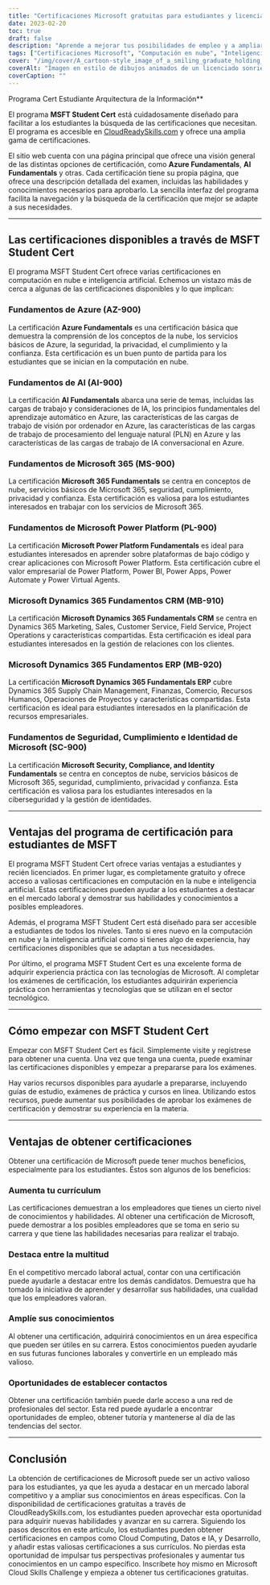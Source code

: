 ```yaml
---
title: "Certificaciones Microsoft gratuitas para estudiantes y licenciados"
date: 2023-02-20
toc: true
draft: false
description: "Aprende a mejorar tus posibilidades de empleo y a ampliar tus conocimientos sobre computación en la nube e inteligencia artificial con las certificaciones gratuitas de Microsoft disponibles a través del programa MSFT Student Cert en CloudReadySkills.com."
tags: ["Certificaciones Microsoft", "Computación en nube", "Inteligencia artificial", "MSFT Student Cert", "Fundamentos de Azure", "AI Fundamentals", "Microsoft 365 Fundamentals", "Fundamentos de la plataforma eléctrica", "Fundamentos de Dynamics 365 CRM", "Dynamics 365 Fundamentos ERP", "Cumplimiento de las normas de seguridad e identidad", "CloudReadySkills", "Educación en línea", "Desarrollo profesional", "Certificación informática", "Educación gratuita", "Aprendizaje en línea", "Competencias técnicas", "Promoción profesional"]
cover: "/img/cover/A_cartoon-style_image_of_a_smiling_graduate_holding_a_laptop.png"
coverAlt: "Imagen en estilo de dibujos animados de un licenciado sonriente con un portátil y un certificado en la mano frente a un servidor informático con nubes de fondo, que representa la conexión entre la computación en nube y la promoción profesional."
coverCaption: ""
---
```

 Programa Cert Estudiante Arquitectura de la Información**

El programa **MSFT Student Cert** está cuidadosamente diseñado para facilitar a los estudiantes la búsqueda de las certificaciones que necesitan. El programa es accesible en [CloudReadySkills.com](https://msftstudentcert.cloudreadyskills.com/) y ofrece una amplia gama de certificaciones.

El sitio web cuenta con una página principal que ofrece una visión general de las distintas opciones de certificación, como **Azure Fundamentals**, **AI Fundamentals** y otras. Cada certificación tiene su propia página, que ofrece una descripción detallada del examen, incluidas las habilidades y conocimientos necesarios para aprobarlo. La sencilla interfaz del programa facilita la navegación y la búsqueda de la certificación que mejor se adapte a sus necesidades.

______

## Las certificaciones disponibles a través de MSFT Student Cert

El programa MSFT Student Cert ofrece varias certificaciones en computación en nube e inteligencia artificial. Echemos un vistazo más de cerca a algunas de las certificaciones disponibles y lo que implican:

### Fundamentos de Azure (AZ-900)

La certificación **Azure Fundamentals** es una certificación básica que demuestra la comprensión de los conceptos de la nube, los servicios básicos de Azure, la seguridad, la privacidad, el cumplimiento y la confianza. Esta certificación es un buen punto de partida para los estudiantes que se inician en la computación en nube.

### Fundamentos de AI (AI-900)

La certificación **AI Fundamentals** abarca una serie de temas, incluidas las cargas de trabajo y consideraciones de IA, los principios fundamentales del aprendizaje automático en Azure, las características de las cargas de trabajo de visión por ordenador en Azure, las características de las cargas de trabajo de procesamiento del lenguaje natural (PLN) en Azure y las características de las cargas de trabajo de IA conversacional en Azure.

### Fundamentos de Microsoft 365 (MS-900)

La certificación **Microsoft 365 Fundamentals** se centra en conceptos de nube, servicios básicos de Microsoft 365, seguridad, cumplimiento, privacidad y confianza. Esta certificación es valiosa para los estudiantes interesados en trabajar con los servicios de Microsoft 365.

### Fundamentos de Microsoft Power Platform (PL-900)

La certificación **Microsoft Power Platform Fundamentals** es ideal para estudiantes interesados en aprender sobre plataformas de bajo código y crear aplicaciones con Microsoft Power Platform. Esta certificación cubre el valor empresarial de Power Platform, Power BI, Power Apps, Power Automate y Power Virtual Agents.

### Microsoft Dynamics 365 Fundamentos CRM (MB-910)

La certificación **Microsoft Dynamics 365 Fundamentals CRM** se centra en Dynamics 365 Marketing, Sales, Customer Service, Field Service, Project Operations y características compartidas. Esta certificación es ideal para estudiantes interesados en la gestión de relaciones con los clientes.

### Microsoft Dynamics 365 Fundamentos ERP (MB-920)

La certificación **Microsoft Dynamics 365 Fundamentals ERP** cubre Dynamics 365 Supply Chain Management, Finanzas, Comercio, Recursos Humanos, Operaciones de Proyectos y características compartidas. Esta certificación es ideal para estudiantes interesados en la planificación de recursos empresariales.

### Fundamentos de Seguridad, Cumplimiento e Identidad de Microsoft (SC-900)

La certificación **Microsoft Security, Compliance, and Identity Fundamentals** se centra en conceptos de nube, servicios básicos de Microsoft 365, seguridad, cumplimiento, privacidad y confianza. Esta certificación es valiosa para los estudiantes interesados en la ciberseguridad y la gestión de identidades.

______

## Ventajas del programa de certificación para estudiantes de MSFT

El programa MSFT Student Cert ofrece varias ventajas a estudiantes y recién licenciados. En primer lugar, es completamente gratuito y ofrece acceso a valiosas certificaciones en computación en la nube e inteligencia artificial. Estas certificaciones pueden ayudar a los estudiantes a destacar en el mercado laboral y demostrar sus habilidades y conocimientos a posibles empleadores.

Además, el programa MSFT Student Cert está diseñado para ser accesible a estudiantes de todos los niveles. Tanto si eres nuevo en la computación en nube y la inteligencia artificial como si tienes algo de experiencia, hay certificaciones disponibles que se adaptan a tus necesidades.

Por último, el programa MSFT Student Cert es una excelente forma de adquirir experiencia práctica con las tecnologías de Microsoft. Al completar los exámenes de certificación, los estudiantes adquirirán experiencia práctica con herramientas y tecnologías que se utilizan en el sector tecnológico.

______

## Cómo empezar con MSFT Student Cert

Empezar con MSFT Student Cert es fácil. Simplemente visite y regístrese para obtener una cuenta. Una vez que tenga una cuenta, puede examinar las certificaciones disponibles y empezar a prepararse para los exámenes.

Hay varios recursos disponibles para ayudarle a prepararse, incluyendo guías de estudio, exámenes de práctica y cursos en línea. Utilizando estos recursos, puede aumentar sus posibilidades de aprobar los exámenes de certificación y demostrar su experiencia en la materia.

______

## Ventajas de obtener certificaciones

Obtener una certificación de Microsoft puede tener muchos beneficios, especialmente para los estudiantes. Éstos son algunos de los beneficios:

### Aumenta tu currículum
Las certificaciones demuestran a los empleadores que tienes un cierto nivel de conocimientos y habilidades. Al obtener una certificación de Microsoft, puede demostrar a los posibles empleadores que se toma en serio su carrera y que tiene las habilidades necesarias para realizar el trabajo.

### Destaca entre la multitud
En el competitivo mercado laboral actual, contar con una certificación puede ayudarle a destacar entre los demás candidatos. Demuestra que ha tomado la iniciativa de aprender y desarrollar sus habilidades, una cualidad que los empleadores valoran.

### Amplíe sus conocimientos
Al obtener una certificación, adquirirá conocimientos en un área específica que pueden ser útiles en su carrera. Estos conocimientos pueden ayudarle en sus futuras funciones laborales y convertirle en un empleado más valioso.

### Oportunidades de establecer contactos
Obtener una certificación también puede darle acceso a una red de profesionales del sector. Esta red puede ayudarle a encontrar oportunidades de empleo, obtener tutoría y mantenerse al día de las tendencias del sector.

______

## Conclusión

La obtención de certificaciones de Microsoft puede ser un activo valioso para los estudiantes, ya que les ayuda a destacar en un mercado laboral competitivo y a ampliar sus conocimientos en áreas específicas. Con la disponibilidad de certificaciones gratuitas a través de CloudReadySkills.com, los estudiantes pueden aprovechar esta oportunidad para adquirir nuevas habilidades y avanzar en su carrera. Siguiendo los pasos descritos en este artículo, los estudiantes pueden obtener certificaciones en campos como Cloud Computing, Datos e IA, y Desarrollo, y añadir estas valiosas certificaciones a sus currículos. No pierdas esta oportunidad de impulsar tus perspectivas profesionales y aumentar tus conocimientos en un campo específico. Inscríbete hoy mismo en Microsoft Cloud Skills Challenge y empieza a obtener tus certificaciones gratuitas.

